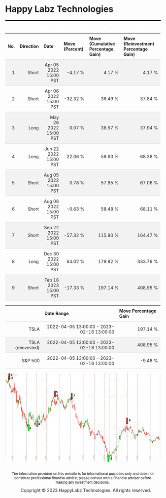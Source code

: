 
<style>
.hits {
            border-collapse: collapse;
            width: 100%;
        }
        .hits th, td {
            padding: 8px;
            border-bottom: 1px solid #ddd;
        }
        
        .hits td {text-align: right;}
        .hits th {text-align: left;}
        
        .hits tr:nth-child(even) {
            background-color: #f2f2f2;
        }
        
        .chartCol {
            width: 50%;
            float: left;
            padding: 20px;
        }  
</style>
    
<style>
nav {
  width: 100%;
  background-color: #0369a1;
  margin: 0;
  padding: 0;
  border-radius: 25px;
  border: 1px solid black;
}

nav ul {
  list-style-type: none;
  margin: 0;
  padding: 0;
}

nav li {
  float: left;
  margin: 0 10px !important;
}

nav a {
  display: block;
  padding: 10px;
  text-decoration: none;
  color: #000000;
  color: #ffffff;
  font-weight: 600;
  font-size: 18px;
}

nav a:hover {
  background-color: #ffffff;
  color: #000000;
}
</style>

<style>
footer {
  margin-top: 10px;
  padding: 10px;
}

footer p {
  color: #000000;
  font-size: 12px;
  margin-bottom: 10px !important;
}

footer ul {
  list-style-type: none;
  margin: 0;
  padding: 0;
  align: center;
}

footer li {
  display: inline-block;
  margin: 0 10px;
  text-align: center;
  width: 100%
}

footer a {
  color: #000000;
  text-decoration: none;
}

footer p {
    font-size: 11px;
    text-align: center;
    margin: 5px;
}
</style>

# Happy Labz Technologies

<div>
<nav class="px-3 markdown-body">
  <ul>
    <li><a href="{% link index.md %}">Home</a></li>
    <li><a href="{% link navPages/how_to_use.md %}">How to Use</a></li>
    <li><a href="{% link usecase/usecase.md %}">Use Case</a></li>
    <li><a href="{% link navPages/contact.md %}">Contact</a></li>
  </ul>
</nav>
</div>

<br>

<table class="hits">
    <tr>
        <th>No.</th>
        <th>Direction</th>
        <th>Date</th>
        <th>Move (Percent)</th>
        <th>Move (Cumulative Percentage Gain)</th>
        <th>Move (Reinvestment Percentage Gain)</th>
      </tr>
    <tr>
        <td>1</td>
        <td>Short</td>
        <td>Apr 05 2022 15:00 PST</td>
        <td>-4.17 %</td>
        <td>4.17 %</td>
        <td>4.17 %</td>
    </tr>
    <tr>
        <td>2</td>
        <td>Short</td>
        <td>Apr 06 2022 15:00 PST</td>
        <td>-32.32 %</td>
        <td>36.49 %</td>
        <td>37.84 %</td>
    </tr>
    <tr>
        <td>3</td>
        <td>Long</td>
        <td>May 26 2022 15:00 PST</td>
        <td>0.07 %</td>
        <td>36.57 %</td>
        <td>37.94 %</td>
    </tr>
    <tr>
        <td>4</td>
        <td>Long</td>
        <td>Jun 22 2022 15:00 PST</td>
        <td>22.06 %</td>
        <td>58.63 %</td>
        <td>68.38 %</td>
    </tr>
    <tr>
        <td>5</td>
        <td>Short</td>
        <td>Aug 05 2022 15:00 PST</td>
        <td>0.78 %</td>
        <td>57.85 %</td>
        <td>67.06 %</td>
    </tr>
    <tr>
        <td>6</td>
        <td>Short</td>
        <td>Aug 08 2022 15:00 PST</td>
        <td>-0.63 %</td>
        <td>58.48 %</td>
        <td>68.11 %</td>
    </tr>
    <tr>
        <td>7</td>
        <td>Short</td>
        <td>Sep 22 2022 15:00 PST</td>
        <td>-57.32 %</td>
        <td>115.80 %</td>
        <td>164.47 %</td>
    </tr>
    <tr>
        <td>8</td>
        <td>Long</td>
        <td>Dec 30 2022 15:00 PST</td>
        <td>64.02 %</td>
        <td>179.82 %</td>
        <td>333.79 %</td>
    </tr>
    <tr>
        <td>9</td>
        <td>Short</td>
        <td>Feb 16 2023 15:00 PST</td>
        <td>-17.33 %</td>
        <td>197.14 %</td>
        <td>408.95 %</td>
    </tr>
    
</table>
<table class="hits">
    <thead>
        <th></th>
        <th>Date Range</th>
        <th>Move Percentage Gain</th>
    </thead>
    <tbody>
        <tr>
            <td>TSLA</td>
            <td>2022-04-05 13:00:00 - 2023-02-16 13:00:00</td>
            <td>197.14 %</td>
        </tr>
        <tr>
            <td>TSLA (reinvested)</td>
            <td>2022-04-05 13:00:00 - 2023-02-16 13:00:00</td>
            <td>408.95 %</td>
        </tr>
        <tr>
            <td>S&P 500</td>
            <td>2022-04-05 13:00:00 - 2023-02-16 13:00:00</td>
            <td>-9.48 %</td>
        </tr>
    </tbody>
</table>

![Plot](charts/TSLAstatic.png)
<footer>
    <p>The information provided on this website is for informational purposes only and does not constitute professional financial advice; please consult with a financial advisor before making any investment decisions.</p>
  <ul>
    <li>Copyright &copy; 2023 HappyLabz Technologies. All rights reserved.</li>
  </ul>
</footer>
